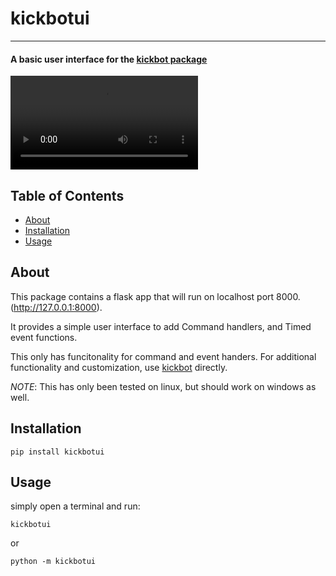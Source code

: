 # kickbotui

---
#### A basic user interface for the [kickbot package](https://github.com/lukemvc/kickbot)


![demo](kickbotui-demo.mp4)

## Table of Contents

- [About](#about)
- [Installation](#installation)
- [Usage](#usage)

## About
This package contains a flask app that will run on localhost port 8000. (http://127.0.0.1:8000).

It provides a simple user interface to add Command handlers, and Timed event functions.

This only has funcitonality for command and event handers. For additional functionality and customization,
use [kickbot](https://github.com/lukemvc) directly.

*NOTE*: This has only been tested on linux, but should work on windows as well.

## Installation
```commandline
pip install kickbotui
```

## Usage
simply open a terminal and run:
```commandline
kickbotui
```
or
```commandline
python -m kickbotui
```

